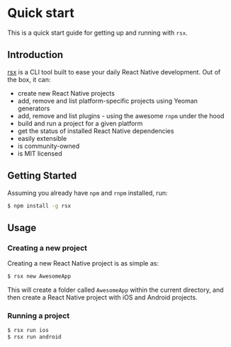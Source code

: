 # Quick start

This is a quick start guide for getting up and running with `rsx`.

## Introduction

[rsx](https://github.com/react-native-contrib/rsx) is a CLI tool built to ease your daily React Native development. Out of the box, it can:

* create new React Native projects
* add, remove and list platform-specific projects using Yeoman generators
* add, remove and list plugins - using the awesome `rnpm` under the hood
* build and run a project for a given platform
* get the status of installed React Native dependencies
* easily extensible
* is community-owned
* is MIT licensed

## Getting Started

Assuming you already have `npm` and `rnpm` installed, run:

```bash
$ npm install -g rsx
```

## Usage

### Creating a new project

Creating a new React Native project is as simple as:

```bash
$ rsx new AwesomeApp
```

This will create a folder called `AwesomeApp` within the current directory, and then create a React Native project with iOS and Android projects.

### Running a project

```bash
$ rsx run ios
$ rsx run android
```
